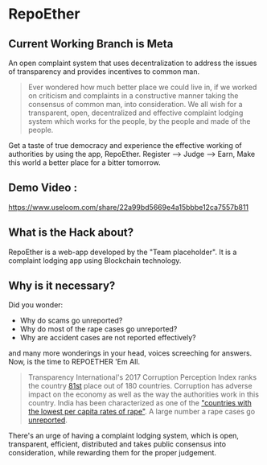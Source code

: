 # RepoEther

## Current Working Branch is Meta 

An open complaint system that uses decentralization to address the issues of transparency and provides incentives to common man. 

> Ever wondered how much better place we could live in, if we worked on criticism and complaints in a constructive manner taking the consensus of common man, into consideration. We all wish for a transparent, open, decentralized and effective complaint lodging system which works for the people, by the people and made of the people.  

Get a taste of true democracy and experience the effective working of authorities by using the app, RepoEther. Register --> Judge --> Earn, Make this world a better place for a bitter tomorrow.  

## Demo Video : 
https://www.useloom.com/share/22a99bd5669e4a15bbbe12ca7557b811

## What is the Hack about? 

RepoEther is a web-app developed by the "Team placeholder". It is a complaint lodging app using Blockchain technology.  

## Why is it necessary?  

Did you wonder: 

* Why do scams go unreported?  
* Why do most of the rape cases go unreported?  
* Why are accident cases are not reported effectively? 

and many more wonderings in your head, voices screeching for answers. Now, is the time to REPOETHER 'Em All.    

> Transparency International's 2017 Corruption Perception Index ranks the country [81st](https://en.wikipedia.org/wiki/Corruption_in_India) place out of 180 countries. Corruption has adverse impact on the economy as well as the way the authorities work in this country. India has been characterized as one of the ["countries with the lowest per capita rates of rape"](https://en.wikipedia.org/wiki/Rape_in_India). A large number a rape cases go [unreported](https://books.google.co.in/books?id=XsemDAAAQBAJ&pg=PT79&redir_esc=y#v=onepage&q&f=false). 

There's an urge of having a complaint lodging system, which is open, transparent, efficient, distributed and takes public consensus into consideration, while rewarding them for the proper judgement.    
